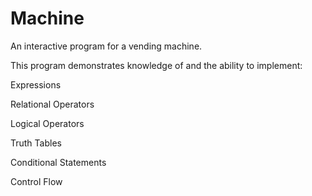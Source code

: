 # Machine
An interactive program for a vending machine.

This program demonstrates knowledge of and the ability to implement:

Expressions 
 
Relational Operators 
 
Logical Operators 
 
Truth Tables 
 
Conditional Statements 
 
Control Flow
